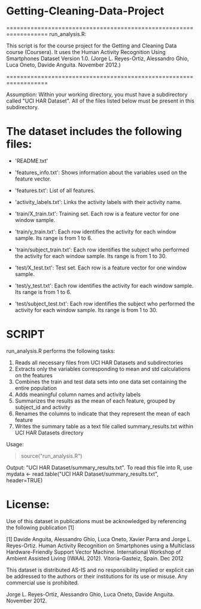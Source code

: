 # Getting-Cleaning-Data-Project

==================================================================
run_analysis.R: 

This script is for the course project for the Getting and Cleaning 
Data course (Coursera). It uses the Human Activity Recognition 
Using Smartphones Dataset Version 1.0.
(Jorge L. Reyes-Ortiz, Alessandro Ghio, Luca Oneto, Davide Anguita. November 2012.)

==================================================================

Assumption: Within your working directory, you must have a subdirectory called
"UCI HAR Dataset". All of the files listed below must be present in this subdirectory.    

The dataset includes the following files:
=========================================

- 'README.txt'

- 'features_info.txt': Shows information about the variables used on the feature vector.

- 'features.txt': List of all features.

- 'activity_labels.txt': Links the activity labels with their activity name.

- 'train/X_train.txt': Training set. Each row is a feature vector for one window sample.

- 'train/y_train.txt': Each row identifies the activity for each window sample. Its range is from 1 to 6.

- 'train/subject_train.txt': Each row identifies the subject who performed the activity for each window sample. Its range is from 1 to 30. 

- 'test/X_test.txt': Test set. Each row is a feature vector for one window sample. 

- 'test/y_test.txt': Each row identifies the activity for each window sample. Its range is from 1 to 6.

- 'test/subject_test.txt': Each row identifies the subject who performed the activity for each window sample. Its range is from 1 to 30. 


SCRIPT
==========

run_analysis.R performs the following tasks: 
1. Reads all necessary files from UCI HAR Datasets and subdirectories
2. Extracts only the variables corresponding to mean and std calculations on the features
3. Combines the train and test data sets into one data set containing the entire population 
4. Adds meaningful column names and activity labels
5. Summarizes the results as the mean of each feature, grouped by subject_id and activity
6. Renames the columns to indicate that they represent the mean of each feature
7. Writes the summary table as a text file called summary_results.txt within UCI HAR Datasets directory

Usage: 
> source("run_analysis.R") 

Output: 
"UCI HAR Dataset/summary_results.txt". To read this file into R, use 
mydata <- read.table("UCI HAR Dataset/summary_results.txt", header=TRUE)



License:
========
Use of this dataset in publications must be acknowledged by referencing the following publication [1] 

[1] Davide Anguita, Alessandro Ghio, Luca Oneto, Xavier Parra and Jorge L. Reyes-Ortiz. Human Activity Recognition on Smartphones using a Multiclass Hardware-Friendly Support Vector Machine. International Workshop of Ambient Assisted Living (IWAAL 2012). Vitoria-Gasteiz, Spain. Dec 2012

This dataset is distributed AS-IS and no responsibility implied or explicit can be addressed to the authors or their institutions for its use or misuse. Any commercial use is prohibited.

Jorge L. Reyes-Ortiz, Alessandro Ghio, Luca Oneto, Davide Anguita. November 2012.
